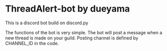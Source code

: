 # ThreadAlert-bot by dueyama

This is a discord bot build on discord.py

The functions of the bot is very simple. The bot will post a message when a new thread is made on your guild. Posting channel is defined by CHANNEL_ID in the code.
